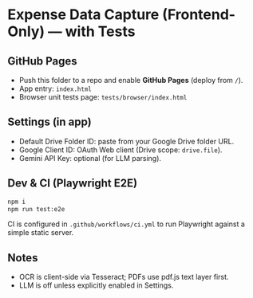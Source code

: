 # Expense Data Capture (Frontend-Only) — with Tests

## GitHub Pages
- Push this folder to a repo and enable **GitHub Pages** (deploy from `/`).
- App entry: `index.html`
- Browser unit tests page: `tests/browser/index.html`

## Settings (in app)
- Default Drive Folder ID: paste from your Google Drive folder URL.
- Google Client ID: OAuth Web client (Drive scope: `drive.file`).
- Gemini API Key: optional (for LLM parsing).

## Dev & CI (Playwright E2E)
```bash
npm i
npm run test:e2e
```
CI is configured in `.github/workflows/ci.yml` to run Playwright against a simple static server.

## Notes
- OCR is client-side via Tesseract; PDFs use pdf.js text layer first.
- LLM is off unless explicitly enabled in Settings.

